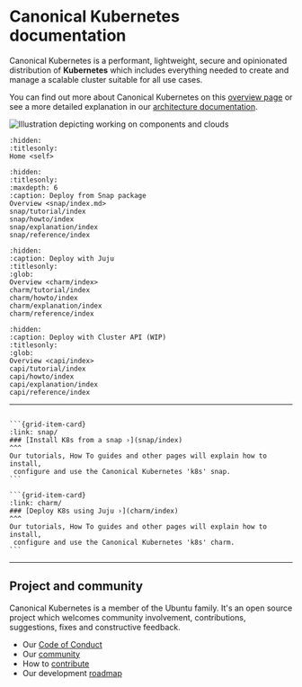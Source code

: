 # Canonical Kubernetes documentation

Canonical Kubernetes is a performant, lightweight, secure and
opinionated distribution of **Kubernetes** which includes everything needed to
create and manage a scalable cluster suitable for all use cases.

You can find out more about Canonical Kubernetes on this [overview page] or
see a more detailed explanation in our [architecture documentation].

![Illustration depicting working on components and clouds][logo]

```{toctree}
:hidden:
:titlesonly:
Home <self>
```

```{toctree}
:hidden:
:titlesonly:
:maxdepth: 6
:caption: Deploy from Snap package
Overview <snap/index.md>
snap/tutorial/index
snap/howto/index
snap/explanation/index
snap/reference/index
```

```{toctree}
:hidden:
:caption: Deploy with Juju
:titlesonly:
:glob:
Overview <charm/index>
charm/tutorial/index
charm/howto/index
charm/explanation/index
charm/reference/index
```

```{toctree}
:hidden:
:caption: Deploy with Cluster API (WIP)
:titlesonly:
:glob:
Overview <capi/index>
capi/tutorial/index
capi/howto/index
capi/explanation/index
capi/reference/index
```

---

````{grid} 1 1 2 2

```{grid-item-card}
:link: snap/
### [Install K8s from a snap ›](snap/index)
^^^
Our tutorials, How To guides and other pages will explain how to install,
 configure and use the Canonical Kubernetes 'k8s' snap.
```

```{grid-item-card}
:link: charm/
### [Deploy K8s using Juju ›](charm/index)
^^^
Our tutorials, How To guides and other pages will explain how to install,
 configure and use the Canonical Kubernetes 'k8s' charm.
```

````
---

## Project and community

Canonical Kubernetes is a member of the Ubuntu family. It's an open source
project which welcomes community involvement, contributions, suggestions, fixes
and constructive feedback.

- Our [Code of Conduct]
- Our [community]
- How to [contribute]
- Our development [roadmap]

<!-- IMAGES -->

[logo]: https://assets.ubuntu.com/v1/843c77b6-juju-at-a-glace.svg

<!-- LINKS -->

[Code of Conduct]: https://ubuntu.com/community/ethos/code-of-conduct
[community]: snap/reference/community
[contribute]: snap/howto/contribute
[roadmap]: snap/reference/roadmap
[overview page]: snap/explanation/about
[architecture documentation]: snap/reference/architecture
